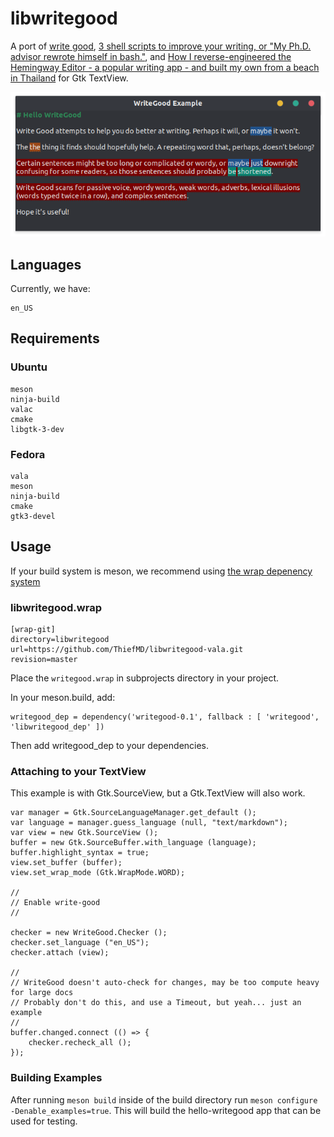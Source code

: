 # libwritegood

A port of [write good](https://github.com/btford/write-good), [3 shell scripts to improve your writing, or "My Ph.D. advisor rewrote himself in bash."](http://matt.might.net/articles/shell-scripts-for-passive-voice-weasel-words-duplicates), and [How I reverse-engineered the Hemingway Editor - a popular writing app - and built my own from a beach in Thailand](https://www.freecodecamp.org/news/https-medium-com-samwcoding-deconstructing-the-hemingway-app-8098e22d878d) for Gtk TextView.

![](write-good.png)

## Languages

Currently, we have:

```
en_US
```

## Requirements

### Ubuntu

```
meson
ninja-build
valac
cmake
libgtk-3-dev
```

### Fedora

```
vala
meson
ninja-build
cmake
gtk3-devel
```

## Usage

If your build system is meson, we recommend using [the wrap depenency system](https://mesonbuild.com/Wrap-dependency-system-manual.html)

###  libwritegood.wrap
```
[wrap-git]
directory=libwritegood
url=https://github.com/ThiefMD/libwritegood-vala.git
revision=master
```

Place the `writegood.wrap` in subprojects directory in your project.

In your meson.build, add:

```
writegood_dep = dependency('writegood-0.1', fallback : [ 'writegood', 'libwritegood_dep' ])
```

Then add writegood_dep to your dependencies.

### Attaching to your TextView

This example is with Gtk.SourceView, but a Gtk.TextView will also work.

```vala
var manager = Gtk.SourceLanguageManager.get_default ();
var language = manager.guess_language (null, "text/markdown");
var view = new Gtk.SourceView ();
buffer = new Gtk.SourceBuffer.with_language (language);
buffer.highlight_syntax = true;
view.set_buffer (buffer);
view.set_wrap_mode (Gtk.WrapMode.WORD);

//
// Enable write-good
//

checker = new WriteGood.Checker ();
checker.set_language ("en_US");
checker.attach (view);

//
// WriteGood doesn't auto-check for changes, may be too compute heavy for large docs
// Probably don't do this, and use a Timeout, but yeah... just an example
//
buffer.changed.connect (() => {
    checker.recheck_all ();
});
```

### Building Examples

After running `meson build` inside of the build directory run `meson configure -Denable_examples=true`. This will build the hello-writegood app that can be used for testing.
